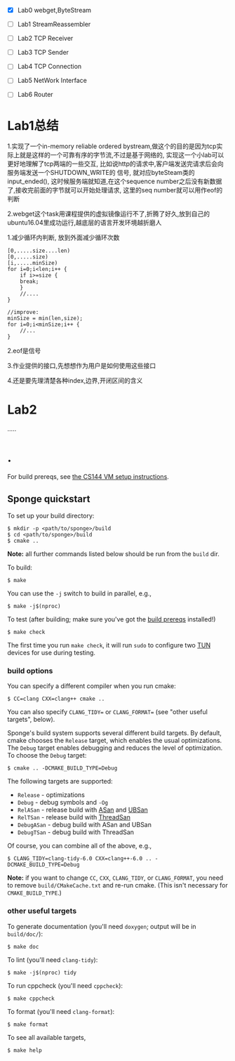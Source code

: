 
- [x] Lab0 webget,ByteStream
- [ ] Lab1 StreamReassembler
- [ ] Lab2 TCP Receiver
- [ ] Lab3 TCP Sender
- [ ] Lab4 TCP Connection
- [ ] Lab5 NetWork Interface
- [ ] Lab6 Router


# Lab1总结

1.实现了一个in-memory reliable ordered bystream,做这个的目的是因为tcp实际上就是这样的一个可靠有序的字节流,不过是基于网络的,
实现这一个小lab可以更好地理解了tcp两端的一些交互,
比如说http的请求中,客户端发送完请求后会向服务端发送一个SHUTDOWN_WRITE的 信号,
就对应byteSteam类的input_ended(),
这时候服务端就知道,在这个sequence number之后没有新数据了,接收完前面的字节就可以开始处理请求,
这里的seq number就可以用作eof的判断

2.webget这个task用课程提供的虚拟镜像运行不了,折腾了好久,放到自己的ubuntu16.04里成功运行,越底层的语言开发环境越折磨人



1.减少循环内判断, 放到外面减少循环次数

```
[0,.....size....len)
[0,.....size)
[i,.....minSize)
for i=0;i<len;i++ {
    if i>=size {
    break;
    }
    //....
}

//improve:
minSize = min(len,size);
for i=0;i<minSize;i++ {
    //...
}
```


2.eof是信号

3.作业提供的接口,先想想作为用户是如何使用这些接口

4.还是要先理清楚各种index,边界,开闭区间的含义

# Lab2

.....





# .

For build prereqs, see [the CS144 VM setup instructions](https://web.stanford.edu/class/cs144/vm_howto).

## Sponge quickstart

To set up your build directory:

	$ mkdir -p <path/to/sponge>/build
	$ cd <path/to/sponge>/build
	$ cmake ..

**Note:** all further commands listed below should be run from the `build` dir.

To build:

    $ make

You can use the `-j` switch to build in parallel, e.g.,

    $ make -j$(nproc)

To test (after building; make sure you've got the [build prereqs](https://web.stanford.edu/class/cs144/vm_howto) installed!)

    $ make check

The first time you run `make check`, it will run `sudo` to configure two
[TUN](https://www.kernel.org/doc/Documentation/networking/tuntap.txt) devices for use during
testing.

### build options

You can specify a different compiler when you run cmake:

    $ CC=clang CXX=clang++ cmake ..

You can also specify `CLANG_TIDY=` or `CLANG_FORMAT=` (see "other useful targets", below).

Sponge's build system supports several different build targets. By default, cmake chooses the `Release`
target, which enables the usual optimizations. The `Debug` target enables debugging and reduces the
level of optimization. To choose the `Debug` target:

    $ cmake .. -DCMAKE_BUILD_TYPE=Debug

The following targets are supported:

- `Release` - optimizations
- `Debug` - debug symbols and `-Og`
- `RelASan` - release build with [ASan](https://en.wikipedia.org/wiki/AddressSanitizer) and
  [UBSan](https://developers.redhat.com/blog/2014/10/16/gcc-undefined-behavior-sanitizer-ubsan/)
- `RelTSan` - release build with
  [ThreadSan](https://developer.mozilla.org/en-US/docs/Mozilla/Projects/Thread_Sanitizer)
- `DebugASan` - debug build with ASan and UBSan
- `DebugTSan` - debug build with ThreadSan

Of course, you can combine all of the above, e.g.,

    $ CLANG_TIDY=clang-tidy-6.0 CXX=clang++-6.0 .. -DCMAKE_BUILD_TYPE=Debug

**Note:** if you want to change `CC`, `CXX`, `CLANG_TIDY`, or `CLANG_FORMAT`, you need to remove
`build/CMakeCache.txt` and re-run cmake. (This isn't necessary for `CMAKE_BUILD_TYPE`.)

### other useful targets

To generate documentation (you'll need `doxygen`; output will be in `build/doc/`):

    $ make doc

To lint (you'll need `clang-tidy`):

    $ make -j$(nproc) tidy

To run cppcheck (you'll need `cppcheck`):

    $ make cppcheck

To format (you'll need `clang-format`):

    $ make format

To see all available targets,

    $ make help
